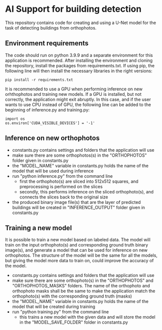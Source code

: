 # AI Support for building detection
This repository contains code for creating and using a U-Net model for the task of detecting buildings from orthophotos.

## Environment requirements
The code should run on python 3.9.9 and a separate environment for this application is recommended.
After installing the environment and cloning the repository, install the packages from requirements.txt. If using pip, the following line will then install the necessary libraries in the right versions:
```
pip install -r requirements.txt
```

It is recommended to use a GPU when performing inference on new orhthophotos and training new models. If a GPU is installed, but not correctly, the application might exit abruptly. In this case, and if the user wants to use CPU instead of GPU, the following line can be added to the beginning of inference.py and training.py:
```
import os
os.environ['CUDA_VISIBLE_DEVICES'] = '-1'
```

## Inference on new orthophotos
* constants.py contains settings and folders that the application will use
* make sure there are some orthophotos(s) in the "ORTHOPHOTOS" folder given in constants.py
* the "MODEL_NAME" variable in constants.py holds the name of the model that will be used during inference
* run "python inference.py" from the command line
  - first the orthophoto(s) are sliced into 512x512 squares, and preprocessing is performed on the slices
  - secondly, this performs inference on the sliced orthophoto(s), and connects the slices back to the original size
* the produced binary image file(s) that are the layer of predicted buildings will be created in "INFERENCE_OUTPUT" folder given in constants.py

## Training a new model
It is possible to train a new model based on labeled data. The model will train on the input orthophoto(s) and corresponding ground truth binary image(s), and generate a model that can be used for inference on new orthophotos. The structure of the model will be the same for all the models, but giving the model more data to train on, could improve the accuracy of the model.

* constants.py contains settings and folders that the application will use
* make sure there are some orthophoto(s) in the "ORTHOPHOTOS" and "ORTHOPHOTOS_MASKS" folders. The name of the orthophoto and orthophoto masks shall be the same to make the application match the orthophoto(s) with the corresponding ground truth (masks)
* the "MODEL_NAME" variable in constants.py holds the name of the model that will be created during training
* run "python training.py" from the command line
  - this trains a new model with the given data and will store the model in the "MODEL_SAVE_FOLDER" folder in constants.py
 
